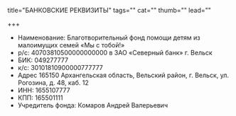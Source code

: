 title="БАНКОВСКИЕ РЕКВИЗИТЫ"
tags=""
cat=""
thumb=""
lead=""

+++

<ul>
<li>Наименование: Благотворительный фонд помощи детям из малоимущих семей «Мы с тобой!»</li>
<li>р/с: 40703810500000000000 в ЗАО «Северный банк» г. Вельск</li>
<li>БИК: 049277777</li>
<li>к/с: 30101810900000777777</li>
<li>Адрес 165150 Архангельская область, Вельский район, г. Вельск, ул. Рогозина, д. 48, каб. 12</li>
<li>ИНН: 1655107777 </li>
<li>КПП: 165501111</li>
<li>Учредитель фонда: Комаров Андрей Валерьевич</li>
</ul>

